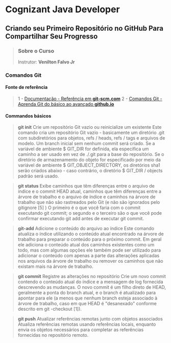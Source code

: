 # Cognizant Java Developer

## Criando seu Primeiro Repositório no GitHub Para Compartilhar Seu Progresso

> ### Sobre o Curso
> Instrutor: **Venilton Falvo Jr**


### Comandos Git
#### Fonte de referência
>1 - [Documentação - Referência em **git-scm.com**](https://git-scm.com/docs)
>2 - [Comandos Git - Aprenda Git do básico ao avançado **github.io**](https://comandosgit.github.io/)

#### Commandos básicos
> **git init**
> Crie um repositório Git vazio ou reinicialize um existente
> Este comando cria um repositório Git vazio - basicamente um diretório .git com subdiretórios para objetos, refs / heads, refs / tags e arquivos de modelo. Um branch inicial sem nenhum commit será criado. Se a variável de ambiente $ GIT_DIR for definida, ela especifica um caminho a ser usado em vez de ./.git para a base do repositório. Se o diretório de armazenamento do objeto for especificado por meio da variável de ambiente $ GIT_OBJECT_DIRECTORY, os diretórios sha1 serão criados abaixo - caso contrário, o diretório $ GIT_DIR / objects padrão será usado.

> **git status**
> Exibe caminhos que têm diferenças entre o arquivo de índice e o commit HEAD atual, caminhos que têm diferenças entre a árvore de trabalho e o arquivo de índice e caminhos na árvore de trabalho que não são rastreados pelo Git (e não são ignorados pelo gitignore [5] ) O primeiro é o que você faria com o commit executando git commit; o segundo e o terceiro são o que você pode confirmar executando git add antes de executar git commit.

> **git-add**
> Adicione o conteúdo do arquivo ao índice
> Este comando atualiza o índice utilizando o conteúdo atual encontrado na árvore de trabalho para preparar o conteúdo para o próximo commit. Em geral ele adiciona o conteúdo atual dos caminhos existentes como um todo, mas com algumas opções ele também pode ser utilizado para adicionar o conteúdo com apenas a parte das alterações aplicadas nos arquivos da árvore de trabalho ou remover os caminhos que não existam mais na árvore de trabalho.

> **git commit**
> Registre as alterações no repositório
> Crie um novo commit contendo o conteúdo atual do índice e a mensagem de log fornecida descrevendo as mudanças. O novo commit é um filho direto de HEAD, geralmente a ponta do branch atual, e o branch é atualizado para apontar para ele (a menos que nenhum branch esteja associado à árvore de trabalho, caso em que HEAD é "desanexado" conforme descrito em git -checkout [1]).

> **git push**
>  Atualizar referências remotas junto com objetos associados
>  Atualiza referências remotas usando referências locais, enquanto envia os objetos necessários para completar as referências fornecidas no repositório remoto.